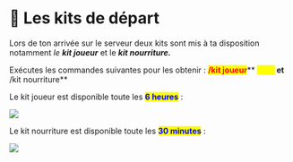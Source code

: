 # 🎒 Les kits de départ

Lors de ton arrivée sur le serveur deux kits sont mis à ta disposition notamment _le **kit joueur**_ et le _**kit nourriture.**_&#x20;

Exécutes les commandes suivantes pour les obtenir : <mark style="color:red;">**/kit joueur**</mark>** **<mark style="color:yellow;">****</mark> et <mark style="color:red;">**/kit nourriture**</mark>

Le kit joueur est disponible toute les <mark style="color:blue;">**6 heures**</mark> :&#x20;

![](../.gitbook/assets/2021-12-20\_18.25.36.png)

Le kit nourriture est disponible toute les <mark style="color:blue;">**30 minutes**</mark> :&#x20;

![](../.gitbook/assets/2021-12-19\_22.46.44.png)
